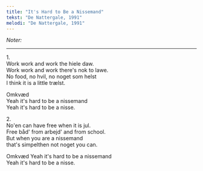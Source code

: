 ```yaml
---
title: "It's Hard to Be a Nissemand"
tekst: "De Nattergale, 1991"
melodi: "De Nattergale, 1991"
---
```

*Noter:*

***

1\.\
Work work and work the hiele daw.\
Work work and work there's nok to lawe.\
No food, no hvil, no noget som helst\
I think it is a little trælst.

Omkvæd\
Yeah it's hard to be a nissemand\
Yeah it's hard to be a nisse.

2\.\
No'en can have free when it is jul.\
Free båd' from arbejd' and from school.\
But when you are a nissemand\
that's simpelthen not noget you can.

Omkvæd
Yeah it's hard to be a nissemand\
Yeah it's hard to be a nisse.